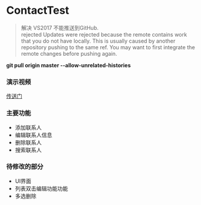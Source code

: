# ContactTest

>解决 VS2017 不能推送到GitHub.  
rejected Updates were rejected because the remote contains work that you do not have locally. This is usually caused by another repository pushing to the same ref. You may want to first integrate the remote changes before pushing again.

__git pull origin master --allow-unrelated-histories__

### 演示视频

[传送门](https://github.com/kaitiandeng/ContactTest/blob/master/20180531_191021.mp4)


### 主要功能

+ 添加联系人
+ 编辑联系人信息
+ 删除联系人 
+ 搜索联系人


### 待修改的部分

 + UI界面
 + 列表双击编辑功能功能
 + 多选删除

